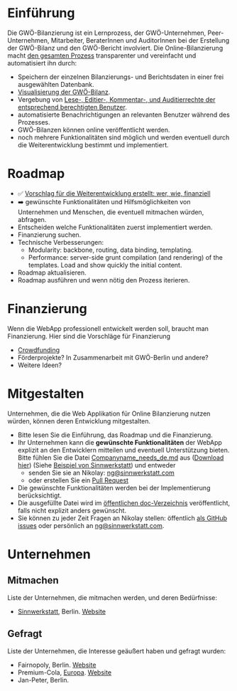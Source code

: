 # Einführung

Die GWÖ-Bilanzierung ist ein Lernprozess, der GWÖ-Unternehmen, Peer-Unternehmen, Mitarbeiter, BeraterInnen und AuditorInnen
bei der Erstellung der GWÖ-Bilanz und den GWÖ-Bericht involviert.
Die Online-Bilanzierung macht [den gesamten Prozess](http://creately.com/diagram/hlvynl1f1/MA9GKxHvxTVAKUOax04wCo1pbQc%3D) transparenter und vereinfacht und automatisiert ihn durch:

* Speichern der einzelnen Bilanzierungs- und Berichtsdaten in einer frei ausgewählten Datenbank.
* [Visualisierung der GWÖ-Bilanz](http://sinnwerkstatt.github.io/gemeinwohl-oekonomie/storage.html).
* Vergebung von [Lese-, Editier-, Kommentar-, und Auditierrechte der entsprechend berechtigten Benutzer](http://creately.com/diagram/hlvynl1f1/MA9GKxHvxTVAKUOax04wCo1pbQc%3D).
* automatisierte Benachrichtigungen an relevanten Benutzer während des Prozesses.
* GWÖ-Bilanzen können online veröffentlicht werden.
* noch mehrere Funktionalitäten sind möglich und werden eventuell durch die Weiterentwicklung bestimmt und implementiert.

# Roadmap

* :white_check_mark: [Vorschlag für die Weiterentwicklung erstellt: wer, wie, finanziell](ECG_Online_Balancing_Roadmap_de.md)
* :arrow_right: gewünschte Funktionalitäten und Hilfsmöglichkeiten von Unternehmen und Menschen, die eventuell mitmachen würden, abfragen.
* Entscheiden welche Funktionalitäten zuerst implementiert werden.
* Finanzierung suchen.
* Technische Verbesserungen:
    * Modularity: backbone, routing, data binding, templating.
    * Performance: server-side grunt compilation (and rendering) of the templates. Load and show quickly the initial content.
* Roadmap aktualisieren.
* Roadmap ausführen und wenn nötig den Prozess iterieren.

# Finanzierung

Wenn die WebApp professionell entwickelt werden soll, braucht man Finanzierung. Hier sind die Vorschläge für Finanzierung

* [Crowdfunding](Crowdfunding.md)
* Förderprojekte? In Zusammenarbeit mit GWÖ-Berlin und andere?
* Weitere Ideen?

# Mitgestalten

Unternehmen, die die Web Applikation für Online Bilanzierung nutzen würden, können deren Entwicklung mitgestalten.
* Bitte lesen Sie die Einführung, das Roadmap und die Finanzierung.
* Ihr Unternehmen kann die **gewünschte Funktionalitäten** der WebApp explizit an den Entwicklern mitteilen und eventuell Unterstützung bieten. Bitte fühlen Sie die Datei [Companyname_needs_de.md](Companyname_needs_de.md) aus ([Download hier](https://github.com/sinnwerkstatt/gemeinwohl-oekonomie/raw/master/docs/Companyname_needs_de.md)) (Siehe [Beispiel von Sinnwerkstatt](Sinnwerkstatt_needs_de.md)) und entweder
    * senden Sie sie an Nikolay: ng@sinnwerkstatt.com
    * oder erstellen Sie ein [Pull Request](https://help.github.com/articles/using-pull-requests)
* Die gewünschte Funktionalitäten werden bei der Implementierung berücksichtigt.
* Die ausgefüllte Datei wird im [öffentlichen doc-Verzeichnis](https://github.com/sinnwerkstatt/gemeinwohl-oekonomie/tree/master/docs) veröffentlicht, falls nicht explizit anders gewünscht.
* Sie können zu jeder Zeit Fragen an Nikolay stellen: öffentlich [als GitHub issues](https://github.com/sinnwerkstatt/gemeinwohl-oekonomie/issues) oder persönlich an ng@sinnwerkstatt.com.

# Unternehmen

## Mitmachen

Liste der Unternehmen, die mitmachen werden, und deren Bedürfnisse:

* [Sinnwerkstatt](Sinnwerkstatt_needs_de.md), Berlin. [Website](https://www.sinnwerkstatt.com/)

## Gefragt
Liste der Unternehmen, die Interesse geäußert haben und gefragt wurden:

* Fairnopoly, Berlin. [Website](https://www.fairnopoly.de/)
* Premium-Cola, [Europa](http://www.premium-cola.de/kontakte/landkarte). [Website](http://www.premium-cola.de/)
* Jan-Peter, Berlin.

